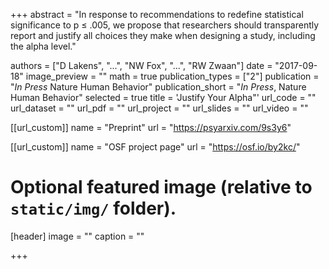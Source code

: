 +++
abstract = "In response to recommendations to redefine statistical significance to p ≤ .005, we propose that researchers should transparently report and justify all choices they make when designing a study, including the alpha level."

authors = ["D Lakens", "...", "NW Fox", "...", "RW Zwaan"]
date = "2017-09-18"
image_preview = ""
math = true
publication_types = ["2"]
publication = "*In Press* Nature Human Behavior"
publication_short = "*In Press*, Nature Human Behavior"
selected = true
title = 'Justify Your Alpha"'
url_code = ""
url_dataset = ""
url_pdf = ""
url_project = ""
url_slides = ""
url_video = ""

[[url_custom]]
name = "Preprint"
url = "https://psyarxiv.com/9s3y6"

[[url_custom]]
name = "OSF project page"
url = "https://osf.io/by2kc/"



# Optional featured image (relative to `static/img/` folder).
[header]
image = ""
caption = ""

+++

